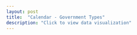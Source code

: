 ```yaml
---
layout: post
title:  "Calendar - Government Types"
description: "Click to view data visualization"
---
```


<main class="map__container">
  <div id="left-map" class="map map__comparison"></div>
  <div id="right-map" class="map map__comparison"></div>
</main>
<aside class="legend__wrapper legend__wrapper--datacommon" style="display: none;">
  <div class="legend" style="max-height: 263px;">
    <span class="legend__title legend__title--datacommon">Municipal Government Types</span>
    <select id="type" name="type" class="legend__select">
      <option value="policy" checked>Policy board</option>
      <option value="legislative">Legislative body</option>
      <option value="cmo">Chief municipal officer</option>
    </select>
    <svg height="204" width="160" id="legend__policy-board">
      <rect x="2" y="2" width="16" height="16" fill="#3B66B0" stroke="black" stroke-width="1px" />
      <text x="26" y="14" class="legend__entry legend__entry--datacommon">Selectmen</text>
      <rect x="2" y="30" width="16" height="16" fill="#FDB525" stroke="black" stroke-width="1px"  />
      <text x="26" y="42" class="legend__entry legend__entry--datacommon">Select Board</text>
      <rect x="2" y="58" width="16" height="16" fill="#C7004E" stroke="black" stroke-width="1px"  />
      <text x="26" y="70" class="legend__entry legend__entry--datacommon">Council</text>
      <rect x="2" y="86" width="16" height="16" fill="#D1D6D6" stroke="black" stroke-width="1px"  />
      <text x="26" y="98" class="legend__entry legend__entry--datacommon">N/A</text>
      <rect x='2' y='114' width='16' height='16' style='fill:#737373; stroke: black; stroke-width: 1px;'></rect>
      <circle cx='10' cy='122' r='5.5' fill='#f5f5f5'></circle>
      <text x='26' y='126' class='legend__entry legend__entry--datacommon'>3-member Board</text>
      <text x='26' y='144' class='legend__entry legend__entry--datacommon'>of Selectmen</text>
      <rect x='2' y='151' width='16' height='16' style='fill:#737373; stroke: black; stroke-width: 1px;'></rect>
      <line x1='2' y1='159' x2='10' y2='151' style='stroke: #f5f5f5;' stroke-width="1.5px"></line>
      <line x1='2' y1='167' x2='18' y2='151' style='stroke: #f5f5f5;' stroke-width="1.5px"></line>
      <line x1='10' y1='167' x2='18' y2='159' style='stroke: #f5f5f5;' stroke-width="1.5px"></line>
      <text x='26' y='163' class='legend__entry legend__entry--datacommon'>5-member Board</text>
      <text x='26' y='181' class='legend__entry legend__entry--datacommon'>of Selectmen</text>
    </svg>
    <svg height="120" width="160" id="legend__legislative-body" style="display: none;">
      <rect x="2" y="2" width="16" height="16" fill="#3B66B0" stroke="black" stroke-width="1px" />
      <text x="26" y="14" class="legend__entry legend__entry--datacommon">Open Town Meeting</text>
      <rect x="2" y="30" width="16" height="16" fill="#FDB525" stroke="black" stroke-width="1px"  />
      <text x="26" y="42" class="legend__entry legend__entry--datacommon">Council</text>
      <rect x="2" y="58" width="16" height="16" fill="#C7004E" stroke="black" stroke-width="1px"  />
      <text x="26" y="70" class="legend__entry legend__entry--datacommon">Representative</text>
      <text x="26" y="88" class="legend__entry legend__entry--datacommon">Town Meeting</text>
      <rect x="2" y="98" width="16" height="16" fill="#4DC1B9" stroke="black" stroke-width="1px"  />
      <text x="26" y="112" class="legend__entry legend__entry--datacommon">Aldermen</text>
    </svg>
    <svg height="134" width="160" id="legend__cmo" style="display:none;">
      <rect x="2" y="2" width="16" height="16" fill="#3B66B0" stroke="black" stroke-width="1px" />
      <text x="26" y="14" class="legend__entry legend__entry--datacommon">Town Administrator</text>
      <rect x="2" y="30" width="16" height="16" fill="#FDB525" stroke="black" stroke-width="1px"  />
      <text x="26" y="42" class="legend__entry legend__entry--datacommon">Town Manager</text>
      <rect x="2" y="58" width="16" height="16" fill="#C7004E" stroke="black" stroke-width="1px"  />
      <text x="26" y="70" class="legend__entry legend__entry--datacommon">Mayor</text>
      <rect x="2" y="86" width="16" height="16" fill="#4DC1B9" stroke="black" stroke-width="1px"  />
      <text x="26" y="98" class="legend__entry legend__entry--datacommon">Other</text>
      <rect x="2" y="114" width="16" height="16" fill="#D1D6D6" stroke="black" stroke-width="1px"  />
      <text x="26" y="126" class="legend__entry legend__entry--datacommon">Unknown</text>
    </svg>
    <a href="https://datacommon.mapc.org/browser/datasets/413" target="_PARENT" class="legend__title legend__title--datacommon">Explore & Download Data</a>
  </div>
  <button type="button" class="button__collapsible button__collapsible--minus">-</button>
  <div>
    <label for="button__collapsible--plus" class="maximize-instructions legend__entry legend__entry--datacommon">Expand legend</label>
    <button type="button" class="button__collapsible button__collapsible--plus">+</button>
  </div>
</aside>
<script src="{{'assets/javascripts/government-map.js' | absolute_url }}" type="module"></script>
<script src="https://api.mapbox.com/mapbox-gl-js/plugins/mapbox-gl-compare/v0.4.0/mapbox-gl-compare.js"></script>
<link rel="stylesheet" href="https://api.mapbox.com/mapbox-gl-js/plugins/mapbox-gl-compare/v0.4.0/mapbox-gl-compare.css" type="text/css" />
